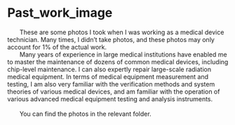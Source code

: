 # Past_work_image
&emsp;&emsp;These are some photos I took when I was working as a medical device technician. Many times, I didn’t take photos, and these photos may only account for 1% of the actual work.
<br/>&emsp;&emsp;Many years of experience in large medical institutions have enabled me to master the maintenance of dozens of common medical devices, including chip-level maintenance. I can also expertly repair large-scale radiation medical equipment. In terms of medical equipment measurement and testing, I am also very familiar with the verification methods and system theories of various medical devices, and am familiar with the operation of various advanced medical equipment testing and analysis instruments.<br/>
<br/>&emsp;&emsp;You can find the photos in the relevant folder.

